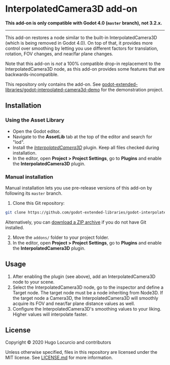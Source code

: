 # InterpolatedCamera3D add-on

**This add-on is only compatible with Godot 4.0 (`master` branch), not 3.2.x.**

___

This add-on restores a node similar to the built-in InterpolatedCamera3D
(which is being removed in Godot 4.0). On top of that, it provides more control
over smoothing by letting you use different factors for translation, rotation,
FOV changes, and near/far plane changes.

Note that this add-on is *not* a 100% compatible drop-in replacement to the
InterpolatedCamera3D node, as this add-on provides some features that are
backwards-incompatible.

This repository only contains the add-on. See
[godot-extended-libraries/godot-interpolated-camera3d-demo](https://github.com/godot-extended-libraries/godot-interpolated-camera3d-demo)
for the demonstration project.

## Installation

### Using the Asset Library

- Open the Godot editor.
- Navigate to the **AssetLib** tab at the top of the editor and search for
  "lod".
- Install the
  [*InterpolatedCamera3D*](https://godotengine.org/asset-library/asset/739)
  plugin. Keep all files checked during installation.
- In the editor, open **Project > Project Settings**, go to **Plugins**
  and enable the **InterpolatedCamera3D** plugin.

### Manual installation

Manual installation lets you use pre-release versions of this add-on by following its
`master` branch.

1. Clone this Git repository:

```bash
git clone https://github.com/godot-extended-libraries/godot-interpolated-camera3d.git
```

Alternatively, you can
[download a ZIP archive](https://github.com/godot-extended-libraries/godot-interpolated-camera3d/archive/master.zip)
if you do not have Git installed.

2. Move the `addons/` folder to your project folder.
3. In the editor, open **Project > Project Settings**, go to **Plugins**
   and enable the **InterpolatedCamera3D** plugin.

## Usage

1. After enabling the plugin (see above), add an InterpolatedCamera3D node
   to your scene.
2. Select the InterpolatedCamera3D node, go to the inspector and define a Target node.
   The target node must be a node inheriting from Node3D. If the target node a Camera3D,
   the InterpolatedCamera3D will smoothly acquire its FOV and near/far plane distance values
   as well.
3. Configure the InterpolatedCamera3D's smoothing values to your liking.
   Higher values will interpolate faster.

## License

Copyright © 2020 Hugo Locurcio and contributors

Unless otherwise specified, files in this repository are licensed under the
MIT license. See [LICENSE.md](LICENSE.md) for more information.
